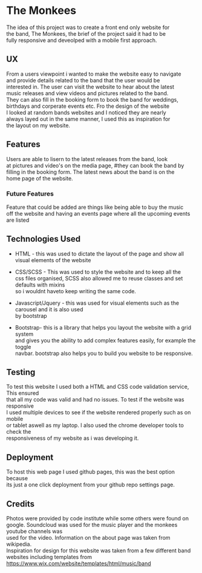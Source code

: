 # The Monkees  
The idea of this project was to create a front end only website for  
the band, The Monkees, the brief of the project said it had to be  
fully responsive and deveolped with a mobile first approach.  

## UX  
From a users viewpoint i wanted to make the website easy to navigate  
and provide details related to the band that the user would be  
interested in. The user can visit the website to hear about the latest  
music releases and view videos and pictures related to the band.  
They can also fill in the booking form to book the band for weddings,  
birthdays and corperate events etc. Fro the design of the website  
I looked at random bands websites and I noticed they are nearly  
always layed out in the same manner, I used this as inspiration for  
the layout on my website.

## Features  
Users are able to lisern to the latest releases from the band, look  
at pictures and video's on the media page, #they can book the band by  
filling in the booking form. The latest news about the band is on the  
home page of the website.  

### Future Features  
Feature that could be added are things like being able to buy the music  
off the website and having an events page where all the upcoming events  
are listed

## Technologies Used  
* HTML - this was used to dictate the layout of the page and show all  
visual elements of the website 

* CSS/SCSS - This was used to style the website and to keep all the  
css files organised, SCSS also allowed me to reuse classes  and set defaults with mixins  
so i wouldnt haveto keep writing the same code.  

* Javascript/Jquery -  this was used for visual elements such as the carousel and it is also used  
by bootstrap  

* Bootstrap- this is a library that helps you layout the website with a grid system  
and gives you the ability to add complex features easily, for example the toggle  
navbar. bootstrap also helps you to build you website to be responsive. 

## Testing  
To test this website I used both a HTML and CSS code validation service, This ensured  
that all my code was valid and had no issues. To test if the website was responsive  
I used multiple devices to see if the website rendered properly such as on mobile  
or tablet aswell as my laptop. I also used the chrome developer tools to check the  
responsiveness of my website as i was developing it.  

## Deployment  
To host this web page I used github pages, this was the best option because  
its just a one click deployment from your github repo settings page.

## Credits  

Photos were provided by code institute while some others were found on google. 
Soundcloud was used for the music player and the monkees youtube channels was  
used for the video. Information on the about page was taken from wikipedia.  
Inspiration for design for this website was taken from a few different band  
websites including templates from https://www.wix.com/website/templates/html/music/band 
